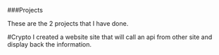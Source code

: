 ###Projects

These are the 2 projects that I have done.

#Crypto
I created a website site that will call an api from other site and display back the information.

